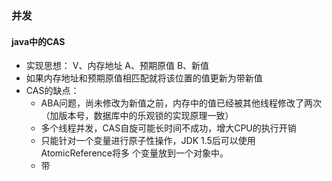 ### 并发

#### java中的CAS

+ 实现思想： V、内存地址 A、预期原值 B、新值
+ 如果内存地址和预期原值相匹配就将该位置的值更新为带新值
+ CAS的缺点： 
    + ABA问题，尚未修改为新值之前，内存中的值已经被其他线程修改了两次（加版本号，数据库中的乐观锁的实现原理一致）
    + 多个线程并发，CAS自旋可能长时间不成功，增大CPU的执行开销
    + 只能针对一个变量进行原子性操作，JDK 1.5后可以使用AtomicReference将多
    个变量放到一个对象中。
    + 带
